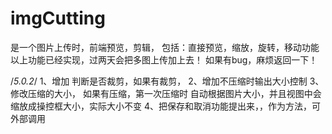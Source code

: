 # imgCutting
是一个图片上传时，前端预览，剪辑，
包括：直接预览，缩放，旋转，移动功能
以上功能已经实现，过两天会把多图上传加上去！
如果有bug，麻烦返回一下！

/*5.0.2*/
1、增加 判断是否裁剪，如果有裁剪，
2、增加不压缩时输出大小控制
3、修改压缩的大小， 如果有压缩，第一次压缩时 自动根据图片大小，并且视图中会 缩放成操控框大小，实际大小不变
4、把保存和取消功能提出来，，作为方法，可外部调用

